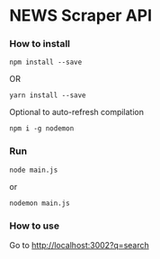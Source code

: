 # NEWS Scraper API

### How to install 

    npm install --save 

OR 

    yarn install --save

Optional to auto-refresh compilation

    npm i -g nodemon

### Run

    node main.js
or 

    nodemon main.js

### How to use

Go to [http://localhost:3002?q=search](http://localhost:3002?q=search)
